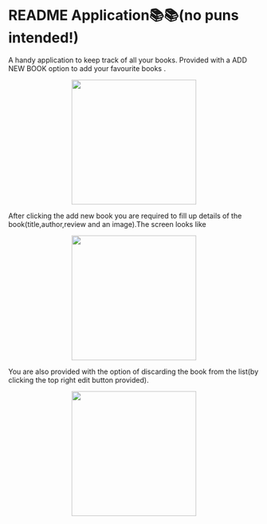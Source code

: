 # README Application📚📚(no puns intended!)
A handy application to keep track of all your books.
Provided with a ADD NEW BOOK option to add your favourite books .
<p align ="center">
<img width="250" src="https://github.com/Shreya3023/README/assets/89248384/3be49e0c-50d0-49b2-9fff-aeb85b82c288"
</p>
  
After clicking the add new book you are required to fill up details of the book(title,author,review and an image).The screen looks like
<p align ="center">
<img width="250" src="https://github.com/Shreya3023/README/assets/89248384/7ccb6195-d7ea-4586-be6b-a07ebf2ca412">
 </p>

You are also provided with the option of discarding the book from the list(by clicking the top right edit button provided).
<p align ="center">
<img width="250" src="https://github.com/Shreya3023/README/assets/89248384/b9823d98-f129-406e-87af-374f1cbe8e31" >
</p>

